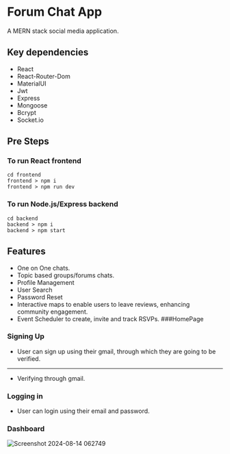 # Forum Chat App
A MERN stack social media application.

## Key dependencies
- React
- React-Router-Dom
- MaterialUI
- Jwt
- Express
- Mongoose
- Bcrypt
- Socket.io

## Pre Steps

### To run React frontend 
```
cd frontend
frontend > npm i
frontend > npm run dev
```

### To run Node.js/Express backend 
```
cd backend
backend > npm i
backend > npm start
```

## Features
- One on One chats.
- Topic based groups/forums chats.
- Profile Management
- User Search
- Password Reset
- Interactive maps to enable users to leave reviews, enhancing community engagement.
- Event Scheduler to create, invite and track RSVPs.
###HomePage


### Signing Up
- User can sign up using their gmail, through which they are going to be verified.
 
---

- Verifying through gmail.



### Logging in
- User can login using their email and password.



### Dashboard

![Screenshot 2024-08-14 062749](https://drive.google.com/file/d/1_gjSyp5E98T-IvdekPYhAOLsy0QQrnim/view?usp=drive_link)


